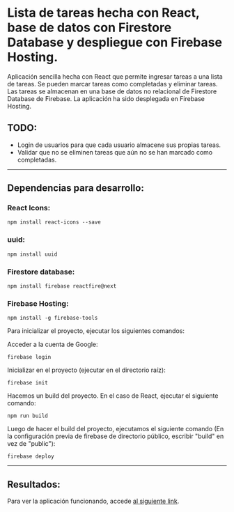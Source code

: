 # Lista de tareas hecha con React, base de datos con Firestore Database y despliegue con Firebase Hosting.

Aplicación sencilla hecha con React que permite ingresar tareas a una lista de tareas. Se pueden marcar tareas como completadas y eliminar tareas. Las tareas se almacenan en una base de datos no relacional de Firestore Database de Firebase. La aplicación ha sido desplegada en Firebase Hosting.

## TODO:

- Login de usuarios para que cada usuario almacene sus propias tareas.
- Validar que no se eliminen tareas que aún no se han marcado como completadas.

---

## Dependencias para desarrollo:

### React Icons:

```
npm install react-icons --save
```

### uuid:

```
npm install uuid
```

### Firestore database:

```
npm install firebase reactfire@next
```

### Firebase Hosting:

```
npm install -g firebase-tools
```

Para inicializar el proyecto, ejecutar los siguientes comandos:

Acceder a la cuenta de Google:

```
firebase login
```

Inicializar en el proyecto (ejecutar en el directorio raíz):

```
firebase init
```

Hacemos un build del proyecto. En el caso de React, ejecutar el siguiente comando:

```
npm run build
```

Luego de hacer el build del proyecto, ejecutamos el siguiente comando (En la configuración previa de firebase de directorio público, escribir "build" en vez de "public"):

```
firebase deploy
```

---

## Resultados:

Para ver la aplicación funcionando, accede [al siguiente link](https://lista-tareas-react-ea234.web.app).
